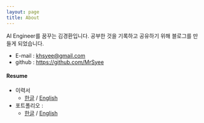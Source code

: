 ```yaml
---
layout: page
title: About
---
```


<p class="message">
  AI Engineer를 꿈꾸는 김경환입니다.  
  공부한 것을 기록하고 공유하기 위해 블로그를 만들게 되었습니다.  
</p>

- E-mail : khsyee@gmail.com  
- github : <https://github.com/MrSyee>

#### Resume
- 이력서
  - [한글](../assets/file/resume_kr.pdf) / [English]()
- 포트폴리오 :
  - [한글](../assets/file/portfolio_kr.pdf) / [English]()
